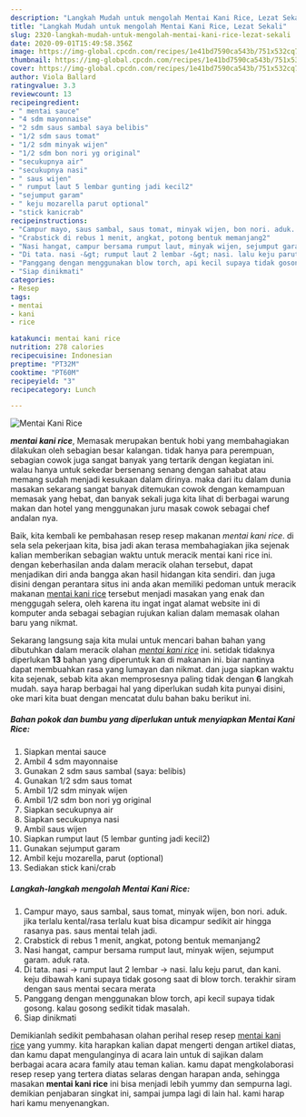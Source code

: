 ```yaml
---
description: "Langkah Mudah untuk mengolah Mentai Kani Rice, Lezat Sekali"
title: "Langkah Mudah untuk mengolah Mentai Kani Rice, Lezat Sekali"
slug: 2320-langkah-mudah-untuk-mengolah-mentai-kani-rice-lezat-sekali
date: 2020-09-01T15:49:58.356Z
image: https://img-global.cpcdn.com/recipes/1e41bd7590ca543b/751x532cq70/mentai-kani-rice-foto-resep-utama.jpg
thumbnail: https://img-global.cpcdn.com/recipes/1e41bd7590ca543b/751x532cq70/mentai-kani-rice-foto-resep-utama.jpg
cover: https://img-global.cpcdn.com/recipes/1e41bd7590ca543b/751x532cq70/mentai-kani-rice-foto-resep-utama.jpg
author: Viola Ballard
ratingvalue: 3.3
reviewcount: 13
recipeingredient:
- " mentai sauce"
- "4 sdm mayonnaise"
- "2 sdm saus sambal saya belibis"
- "1/2 sdm saus tomat"
- "1/2 sdm minyak wijen"
- "1/2 sdm bon nori yg original"
- "secukupnya air"
- "secukupnya nasi"
- " saus wijen"
- " rumput laut 5 lembar gunting jadi kecil2"
- "sejumput garam"
- " keju mozarella parut optional"
- "stick kanicrab"
recipeinstructions:
- "Campur mayo, saus sambal, saus tomat, minyak wijen, bon nori. aduk. jika terlalu kental/rasa terlalu kuat bisa dicampur sedikit air hingga rasanya pas. saus mentai telah jadi."
- "Crabstick di rebus 1 menit, angkat, potong bentuk memanjang2"
- "Nasi hangat, campur bersama rumput laut, minyak wijen, sejumput garam. aduk rata."
- "Di tata. nasi -&gt; rumput laut 2 lembar -&gt; nasi. lalu keju parut, dan kani. keju dibawah kani supaya tidak gosong saat di blow torch. terakhir siram dengan saus mentai secara merata"
- "Panggang dengan menggunakan blow torch, api kecil supaya tidak gosong. kalau gosong sedikit tidak masalah."
- "Siap dinikmati"
categories:
- Resep
tags:
- mentai
- kani
- rice

katakunci: mentai kani rice 
nutrition: 278 calories
recipecuisine: Indonesian
preptime: "PT32M"
cooktime: "PT60M"
recipeyield: "3"
recipecategory: Lunch

---
```



![Mentai Kani Rice](https://img-global.cpcdn.com/recipes/1e41bd7590ca543b/751x532cq70/mentai-kani-rice-foto-resep-utama.jpg)

<b><i>mentai kani rice</i></b>, Memasak merupakan bentuk hobi yang membahagiakan dilakukan oleh sebagian besar kalangan. tidak hanya para perempuan, sebagian cowok juga sangat banyak yang tertarik dengan kegiatan ini. walau hanya untuk sekedar bersenang senang dengan sahabat atau memang sudah menjadi kesukaan dalam dirinya. maka dari itu dalam dunia masakan sekarang sangat banyak ditemukan cowok dengan kemampuan memasak yang hebat, dan banyak sekali juga kita lihat di berbagai warung makan dan hotel yang menggunakan juru masak cowok sebagai chef andalan nya.



Baik, kita kembali ke pembahasan resep resep makanan <i>mentai kani rice</i>. di sela sela pekerjaan kita, bisa jadi akan terasa membahagiakan jika sejenak kalian memberikan sebagian waktu untuk meracik mentai kani rice ini. dengan keberhasilan anda dalam meracik olahan tersebut, dapat menjadikan diri anda bangga akan hasil hidangan kita sendiri. dan juga disini dengan perantara situs ini anda akan memiliki pedoman untuk meracik makanan <u>mentai kani rice</u> tersebut menjadi masakan yang enak dan menggugah selera, oleh karena itu ingat ingat alamat website ini di komputer anda sebagai sebagian rujukan kalian dalam memasak olahan baru yang nikmat.


Sekarang langsung saja kita mulai untuk mencari bahan bahan yang dibutuhkan dalam meracik olahan <u><i>mentai kani rice</i></u> ini. setidak tidaknya diperlukan <b>13</b> bahan yang diperuntuk kan di makanan ini. biar nantinya dapat membuahkan rasa yang lumayan dan nikmat. dan juga siapkan waktu kita sejenak, sebab kita akan memprosesnya paling tidak dengan <b>6</b> langkah mudah. saya harap berbagai hal yang diperlukan sudah kita punyai disini, oke mari kita buat dengan mencatat dulu bahan baku berikut ini.

<!--inarticleads1-->

##### Bahan pokok dan bumbu yang diperlukan untuk menyiapkan Mentai Kani Rice:

1. Siapkan  mentai sauce
1. Ambil 4 sdm mayonnaise
1. Gunakan 2 sdm saus sambal (saya: belibis)
1. Gunakan 1/2 sdm saus tomat
1. Ambil 1/2 sdm minyak wijen
1. Ambil 1/2 sdm bon nori yg original
1. Siapkan secukupnya air
1. Siapkan secukupnya nasi
1. Ambil  saus wijen
1. Siapkan  rumput laut (5 lembar gunting jadi kecil2)
1. Gunakan sejumput garam
1. Ambil  keju mozarella, parut (optional)
1. Sediakan stick kani/crab




<!--inarticleads2-->

##### Langkah-langkah mengolah Mentai Kani Rice:

1. Campur mayo, saus sambal, saus tomat, minyak wijen, bon nori. aduk. jika terlalu kental/rasa terlalu kuat bisa dicampur sedikit air hingga rasanya pas. saus mentai telah jadi.
1. Crabstick di rebus 1 menit, angkat, potong bentuk memanjang2
1. Nasi hangat, campur bersama rumput laut, minyak wijen, sejumput garam. aduk rata.
1. Di tata. nasi -&gt; rumput laut 2 lembar -&gt; nasi. lalu keju parut, dan kani. keju dibawah kani supaya tidak gosong saat di blow torch. terakhir siram dengan saus mentai secara merata
1. Panggang dengan menggunakan blow torch, api kecil supaya tidak gosong. kalau gosong sedikit tidak masalah.
1. Siap dinikmati




Demikianlah sedikit pembahasan olahan perihal resep resep <u>mentai kani rice</u> yang yummy. kita harapkan kalian dapat mengerti dengan artikel diatas, dan kamu dapat mengulanginya di acara lain untuk di sajikan dalam berbagai acara acara family atau teman kalian. kamu dapat mengkolaborasi resep resep yang tertera diatas selaras dengan harapan anda, sehingga masakan <b>mentai kani rice</b> ini bisa menjadi lebih yummy dan sempurna lagi. demikian penjabaran singkat ini, sampai jumpa lagi di lain hal. kami harap hari kamu menyenangkan.
